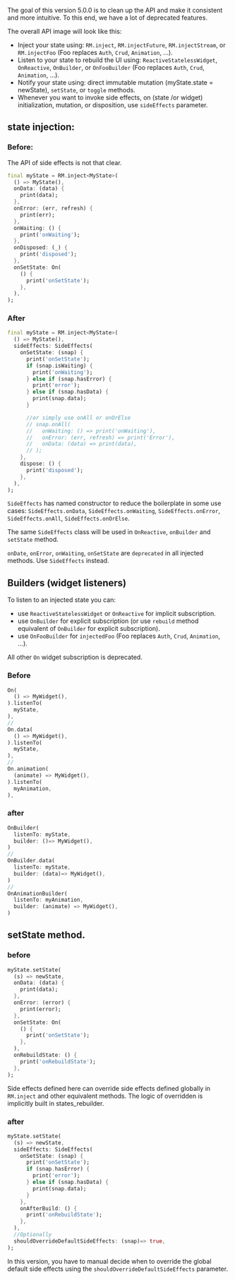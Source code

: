 
The goal of this version 5.0.0 is to clean up the API and make it consistent and more intuitive. To this end, we have a lot of deprecated features.

The overall API image will look like this:
* Inject your state using: `RM.inject`, `RM.injectFuture`, `RM.injectStream`, or `RM.injectFoo` (Foo replaces `Auth`, `Crud`, `Animation`, ...).
* Listen to your state to rebuild the UI using: `ReactiveStatelessWidget`, `OnReactive`, `OnBuilder`, or `OnFooBuilder` (Foo replaces `Auth`, `Crud`, `Animation`, ...).        
* Notify your state using: direct immutable mutation (myState.state = newState), `setState`, or `toggle` methods.
* Whenever you want to invoke side effects, on (state /or widget) initialization, mutation, or disposition, use `sideEffects` parameter.

## state injection:
### Before:

The API of side effects is not that clear.

```dart
final myState = RM.inject<MyState>(
  () => MyState(),
  onData: (data) {
    print(data);
  },
  onError: (err, refresh) {
    print(err);
  },
  onWaiting: () {
    print('onWaiting');
  },
  onDisposed: (_) {
    print('disposed');
  },
  onSetState: On(
    () {
      print('onSetState');
    },
  ),
);
```
### After
```dart
final myState = RM.inject<MyState>(
  () => MyState(),
  sideEffects: SideEffects(
    onSetState: (snap) {
      print('onSetState');
      if (snap.isWaiting) {
        print('onWaiting');
      } else if (snap.hasError) {
        print('error');
      } else if (snap.hasData) {
        print(snap.data);
      }

      //or simply use onAll or onOrElse
      // snap.onAll(
      //   onWaiting: () => print('onWaiting'),
      //   onError: (err, refresh) => print('Error'),
      //   onData: (data) => print(data),
      // );
    },
    dispose: () {
      print('disposed');
    },
  ),
);
```

`SideEffects` has named constructor to reduce the boilerplate in some use cases: `SideEffects.onData`, `SideEffects.onWaiting`, `SideEffects.onError`, `SideEffects.onAll`, `SideEffects.onOrElse`.

The same `SideEffects` class will be used in `OnReactive`, `onBuilder` and `setState` method.

`onDate`, `onError`, `onWaiting`, `onSetState` are `deprecated` in all injected methods. Use `SideEffects` instead.

## Builders (widget listeners)
To listen to an injected state you can:
* use `ReactiveStatelessWidget` or `OnReactive` for implicit subscription.
* use `OnBuilder` for explicit subscription (or use `rebuild` method equivalent of `OnBuilder` for explicit subscription).
* use `OnFooBuilder` for `injectedFoo` (Foo replaces `Auth`, `Crud`, `Animation`, ...).

All other `On` widget subscription is deprecated.

### Before
```dart
On(
  () => MyWidget(),
).listenTo(
  myState,
),
//
On.data(
  () => MyWidget(),
).listenTo(
  myState,
),
//
On.animation(
  (animate) => MyWidget(),
).listenTo(
  myAnimation,
),
```
### after
```dart
OnBuilder(
  listenTo: myState,
  builder: ()=> MyWidget(),
)
//
OnBuilder.data(
  listenTo: myState,
  builder: (data)=> MyWidget(),
)
//
OnAnimationBuilder(
  listenTo: myAnimation,
  builder: (animate) => MyWidget(),
)
```

## setState method.

### before
```dart
myState.setState(
  (s) => newState,
  onData: (data) {
    print(data);
  },
  onError: (error) {
    print(error);
  },
  onSetState: On(
    () {
      print('onSetState');
    },
  ),
  onRebuildState: () {
    print('onRebuildState');
  },
);
```

Side effects defined here can override side effects defined globally in `RM.inject` and other equivalent methods. The logic of overridden is implicitly built in states_rebuilder.

### after
```dart
myState.setState(
  (s) => newState,
  sideEffects: SideEffects(
    onSetState: (snap) {
      print('onSetState');
      if (snap.hasError) {
        print('error');
      } else if (snap.hasData) {
        print(snap.data);
      }
    },
    onAfterBuild: () {
      print('onRebuildState');
    },
  ),
  //Optionally
  shouldOverrideDefaultSideEffects: (snap)=> true,
);
``` 

In this version, you have to manual decide when to override the global default side effects using the `shouldOverrideDefaultSideEffects` parameter.